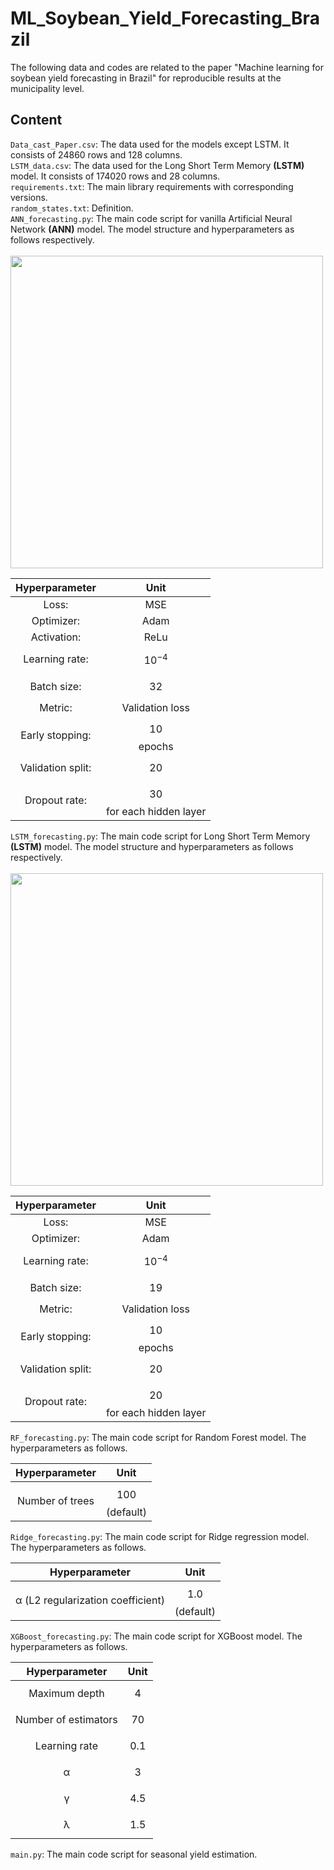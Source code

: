 # ML_Soybean_Yield_Forecasting_Brazil
The following data and codes are related to the paper "Machine learning for soybean yield forecasting in Brazil" for reproducible results at the municipality level.

## Content

`Data_cast_Paper.csv`: The data used for the models except LSTM. It consists of 24860 rows and 128 columns. <br>
`LSTM_data.csv`: The data used for the Long Short Term Memory **(LSTM)** model. It consists of 174020 rows and 28 columns. <br>
`requirements.txt`: The main library requirements with corresponding versions. <br>
`random_states.txt`: Definition. <br>
`ANN_forecasting.py`: The main code script for vanilla Artificial Neural Network **(ANN)** model. The model structure and hyperparameters as follows respectively. <br><br>
<img src= "https://github.com/maltevb/ML_Soybean_Yield_Forecasting_Brazil/assets/63941775/f3a8591d-fb48-4664-b4b5-a5fea6e9ffaf" width=500>

| **Hyperparameter** | **Unit** |
| :---:        |    :---:   |
| Loss:      | MSE |
| Optimizer:   | Adam |
| Activation:   | ReLu |
| Learning rate:   | $$10^{-4}$$ |
| Batch size:   | $$32$$ |
| Metric:   | Validation loss |
| Early stopping:   | $$10$$ epochs |
| Validation split:   | $$20 %$$ |
| Dropout rate:   | $$30 %$$ for each hidden layer |

`LSTM_forecasting.py`: The main code script for Long Short Term Memory **(LSTM)** model. The model structure and hyperparameters as follows respectively. <br><br>
<img src= "https://github.com/maltevb/ML_Soybean_Yield_Forecasting_Brazil/assets/63941775/a360c3a4-d2c1-493a-bc8a-e3d647193ed1" width=500>

| **Hyperparameter** | **Unit** |
| :---:        |    :---:   |
| Loss:      | MSE |
| Optimizer:   | Adam |
| Learning rate:   | $$10^{-4}$$ |
| Batch size:   | $$19$$ |
| Metric:   | Validation loss |
| Early stopping:   | $$10$$ epochs |
| Validation split:   | $$20 %$$ |
| Dropout rate:   | $$20 %$$ for each hidden layer |

`RF_forecasting.py`: The main code script for Random Forest model. The hyperparameters as follows. <br>

| **Hyperparameter** | **Unit** |
| :---:        |    :---:   |
| Number of trees  | $$100$$ (default) |

`Ridge_forecasting.py`: The main code script for Ridge regression model. The hyperparameters as follows. <br>

| **Hyperparameter** | **Unit** |
| :---:        |    :---:   |
| &alpha; (L2 regularization coefficient)  | $$1.0$$ (default) |

`XGBoost_forecasting.py`: The main code script for XGBoost model. The hyperparameters as follows. <br>

| **Hyperparameter** | **Unit** |
| :---:        |    :---:   |
| Maximum depth   | $$4$$ |
| Number of estimators   | $$70$$ |
| Learning rate   | $$0.1$$ |
| &alpha;   | $$3$$  |
| &gamma;   | $$4.5$$  |
| &lambda;   | $$1.5$$  |

`main.py`: The main code script for seasonal yield estimation.



